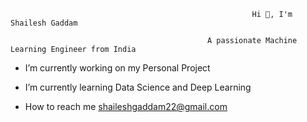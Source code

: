                                                           Hi 👋, I'm Shailesh Gaddam

                                                A passionate Machine Learning Engineer from India
-  I’m currently working on my Personal Project

-  I’m currently learning Data Science and Deep Learning
- How to reach me shaileshgaddam22@gmail.com



<!---
shailesh2210/shailesh2210 is a ✨ special ✨ repository because its `README.md` (this file) appears on your GitHub profile.
You can click the Preview link to take a look at your changes.
--->
